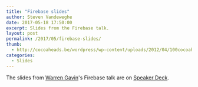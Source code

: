 ```yaml
---
title: "Firebase slides"
author: Steven Vandeweghe
date: 2017-05-18 17:50:00
excerpt: Slides from the Firebase talk.
layout: post
permalink: /2017/05/firebase-slides/
thumb:
  - http://cocoaheads.be/wordpress/wp-content/uploads/2012/04/100cocoaheads-logo-web.png
categories:
  - Slides
---
```

The slides from [Warren Gavin](https://twitter.com/Apokrupto)'s Firebase talk are on [Speaker Deck](https://speakerdeck.com/apokrupto/firebase).

